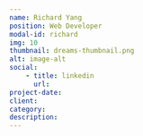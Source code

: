 ```yaml
---
name: Richard Yang
position: Web Developer
modal-id: richard
img: 10
thumbnail: dreams-thumbnail.png
alt: image-alt
social:
    - title: linkedin
      url: 
project-date:
client:
category:
description: 
---
```

